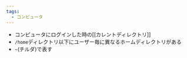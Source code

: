 ```yaml
---
tags:
  - コンピュータ
---
```

- コンピュータにログインした時の[[カレントディレクトリ]]
- `/home`ディレクトリ以下にユーザー毎に異なるホームディレクトリがある
- `~`(チルダ)で表す
